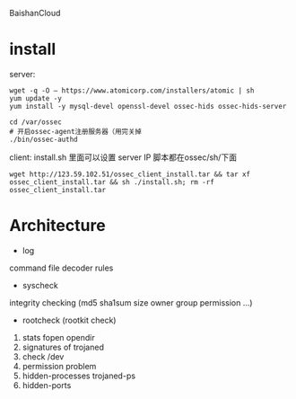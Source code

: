BaishanCloud

# install

server:
```
wget -q -O – https://www.atomicorp.com/installers/atomic | sh
yum update -y
yum install -y mysql-devel openssl-devel ossec-hids ossec-hids-server

cd /var/ossec
# 开启ossec-agent注册服务器（用完关掉
./bin/ossec-authd
```

client:
install.sh 里面可以设置 server IP
脚本都在ossec/sh/下面
```
wget http://123.59.102.51/ossec_client_install.tar && tar xf ossec_client_install.tar && sh ./install.sh; rm -rf ossec_client_install.tar
```


# Architecture

+ log

command file decoder rules

+ syscheck

integrity checking (md5 sha1sum size owner group permission ...)

+ rootcheck (rootkit check)

1. stats fopen opendir
2. signatures of trojaned
3. check /dev
4. permission problem
5. hidden-processes trojaned-ps
6. hidden-ports
